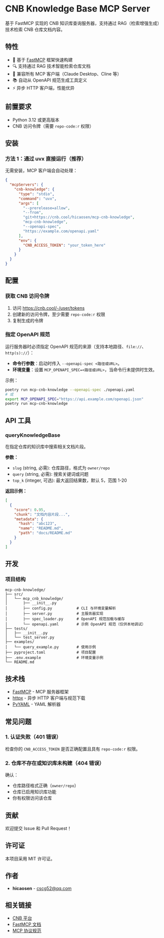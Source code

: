 # CNB Knowledge Base MCP Server

基于 FastMCP 实现的 CNB 知识库查询服务器，支持通过 RAG（检索增强生成）技术检索 CNB 仓库文档内容。

## 特性

- 🚀 基于 [FastMCP](https://github.com/jlowin/fastmcp) 框架快速构建
- 🔍 支持通过 RAG 技术智能检索仓库文档
- 🔌 兼容所有 MCP 客户端（Claude Desktop、Cline 等）
- 📚 自动从 OpenAPI 规范生成工具定义
- ⚡ 异步 HTTP 客户端，性能优异

## 前置要求

- Python 3.12 或更高版本
- CNB 访问令牌（需要 `repo-code:r` 权限）

## 安装

### 方法 1：通过 uvx 直接运行（推荐）

无需安装，MCP 客户端会自动处理：

```json
{
  "mcpServers": {
    "cnb-knowledge": {
      "type": "stdio",
      "command": "uvx",
      "args": [
        "--prerelease=allow",
        "--from",
        "git+https://cnb.cool/hicaosen/mcp-cnb-knowledge",
        "mcp-cnb-knowledge",
        "--openapi-spec",
        "https://example.com/openapi.yaml"
      ],
      "env": {
        "CNB_ACCESS_TOKEN": "your_token_here"
      }
    }
  }
}
```

## 配置

### 获取 CNB 访问令牌

1. 访问 https://cnb.cool/-/user/tokens
2. 创建新的访问令牌，至少需要 `repo-code:r` 权限
3. 复制生成的令牌

### 指定 OpenAPI 规范

运行服务器时必须指定 OpenAPI 规范的来源（支持本地路径、`file://`、`http(s)://`）：

- **命令行参数**：启动时传入 `--openapi-spec <路径或URL>`。
- **环境变量**：设置 `MCP_OPENAPI_SPEC=<路径或URL>`，当命令行未提供时生效。

示例：

```bash
poetry run mcp-cnb-knowledge --openapi-spec ./openapi.yaml
# 或
export MCP_OPENAPI_SPEC="https://api.example.com/openapi.json"
poetry run mcp-cnb-knowledge
```

## API 工具

### queryKnowledgeBase

在指定仓库的知识库中搜索相关文档片段。

**参数：**

- `slug` (string, 必需): 仓库路径，格式为 `owner/repo`
- `query` (string, 必需): 搜索关键词或问题
- `top_k` (integer, 可选): 最大返回结果数，默认 5，范围 1-20

**返回示例：**

```json
[
  {
    "score": 0.95,
    "chunk": "文档内容片段...",
    "metadata": {
      "hash": "abc123",
      "name": "README.md",
      "path": "docs/README.md"
    }
  }
]
```

## 开发

### 项目结构

```
mcp-cnb-knowledge/
├── src/
│   └── mcp_cnb_knowledge/
│       ├── __init__.py
│       ├── config.py           # CLI 与环境变量解析
│       ├── server.py           # 主服务器实现
│       ├── spec_loader.py      # OpenAPI 规范加载与缓存
│       └── openapi.yaml        # 示例 OpenAPI 规范（仅供本地调试）
├── tests/
│   ├── __init__.py
│   └── test_server.py
├── examples/
│   └── query_example.py        # 使用示例
├── pyproject.toml              # 项目配置
├── .env.example                # 环境变量示例
└── README.md
```

## 技术栈

- [FastMCP](https://github.com/jlowin/fastmcp) - MCP 服务器框架
- [httpx](https://www.python-httpx.org/) - 异步 HTTP 客户端与规范下载
- [PyYAML](https://pyyaml.org/) - YAML 解析器

## 常见问题

### 1. 认证失败（401 错误）

检查你的 `CNB_ACCESS_TOKEN` 是否正确配置且具有 `repo-code:r` 权限。

### 2. 仓库不存在或知识库未构建（404 错误）

确认：
- 仓库路径格式正确（`owner/repo`）
- 仓库已启用知识库功能
- 你有权限访问该仓库


## 贡献

欢迎提交 Issue 和 Pull Request！

## 许可证

本项目采用 MIT 许可证。

## 作者

- **hicaosen** - [cscg52@qq.com](mailto:cscg52@qq.com)

## 相关链接

- [CNB 平台](https://cnb.cool)
- [FastMCP 文档](https://github.com/jlowin/fastmcp)
- [MCP 协议规范](https://modelcontextprotocol.io)
